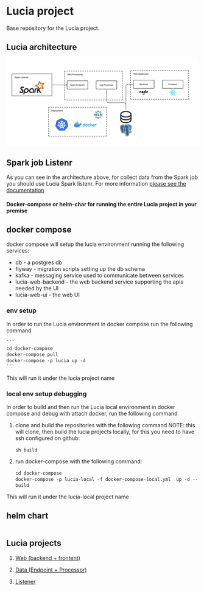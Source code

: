 # Lucia project

Base repository for the Lucia project.

## Lucia architecture

![alt text](./docs/lucia-architecture.png)

## Spark job Listenr

As you can see in the architecture above, for collect data from the Spark job you should use Lucia Spark listenr. For more information [please see the documentation](https://github.com/montara-io/lucia-spark-listener#readme)

#### Docker-compose or helm-char for running the entire Lucia project in your premise

## docker compose

docker compose will setup the lucia environment running the following services:

- db - a postgres db
- flyway - migration scripts setting up the db schema
- kafka - messaging service used to communicate between services
- lucia-web-backend - the web backend service supporting the apis needed by the UI
- lucia-web-ui - the web UI

### env setup

In order to run the Lucia environment in docker compose run the following command

    ```
    cd docker-compose
    docker-compose pull
    docker-compose -p lucia up -d
    ```

This will run it under the lucia project name

### local env setup debugging

In order to build and then run the Lucia local environment in docker compose and debug with attach docker,
run the following command

1. clone and build the repositories with the following command
   NOTE: this will clone, then build the lucia projects locally, for this you need to have ssh configured on github:

   ```
   sh build
   ```

2. run docker-compose with the following command:
   ```
   cd docker-compose
   docker-compose -p lucia-local -f docker-compose-local.yml  up -d --build
   ```

This will run it under the lucia-local project name

## helm chart

```

```

## Lucia projects

1. [Web (backend + frontent)](https://github.com/montara-io/lucia-web)

2. [Data (Endpoint + Processor)](https://github.com/montara-io/lucia-data)

3. [Listener](https://github.com/montara-io/lucia-spark-listener)
